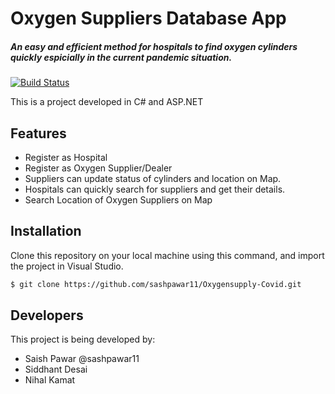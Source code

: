 # Oxygen Suppliers Database App 
##### An easy and efficient method for hospitals to find oxygen cylinders quickly espicially in the current pandemic situation.

[![Build Status](https://travis-ci.org/joemccann/dillinger.svg?branch=master)](https://travis-ci.org/joemccann/dillinger)

This is a project developed in C# and ASP.NET

## Features

- Register as Hospital
- Register as Oxygen Supplier/Dealer
- Suppliers can update status of cylinders and location on Map.
- Hospitals can quickly search for suppliers and get their details.
- Search Location of Oxygen Suppliers on Map

## Installation

Clone this repository on your local machine using this command, and import the project in Visual Studio.

```sh
$ git clone https://github.com/sashpawar11/Oxygensupply-Covid.git
```


## Developers

This project is being developed by:

- Saish Pawar @sashpawar11
- Siddhant Desai
- Nihal Kamat



